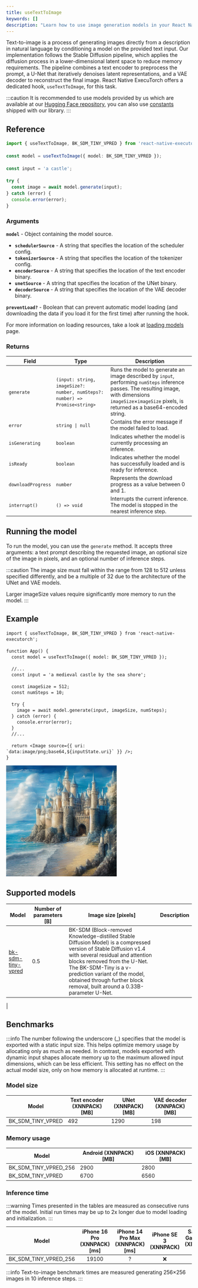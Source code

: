 ```yaml
---
title: useTextToImage
keywords: []
description: "Learn how to use image generation models in your React Native applications with React Native ExecuTorch's useTextToImage hook."
---
```


Text-to-image is a process of generating images directly from a description in natural language by conditioning a model on the provided text input. Our implementation follows the Stable Diffusion pipeline, which applies the diffusion process in a lower-dimensional latent space to reduce memory requirements. The pipeline combines a text encoder to preprocess the prompt, a U-Net that iteratively denoises latent representations, and a VAE decoder to reconstruct the final image. React Native ExecuTorch offers a dedicated hook, `useTextToImage`, for this task.

<!-- Update links after uploading the model to Swm HuggingFace -->

:::caution
It is recommended to use models provided by us which are available at our [Hugging Face repository](), you can also use [constants](https://github.com/software-mansion/react-native-executorch/blob/main/packages/react-native-executorch/src/constants/modelUrls.ts) shipped with our library.
:::

## Reference

```typescript
import { useTextToImage, BK_SDM_TINY_VPRED } from 'react-native-executorch';

const model = useTextToImage({ model: BK_SDM_TINY_VPRED });

const input = 'a castle';

try {
  const image = await model.generate(input);
} catch (error) {
  console.error(error);
}
```

### Arguments

**`model`** - Object containing the model source.

- **`schedulerSource`** - A string that specifies the location of the scheduler config.
- **`tokenizerSource`** - A string that specifies the location of the tokenizer config.
- **`encoderSource`** - A string that specifies the location of the text encoder binary.
- **`unetSource`** - A string that specifies the location of the UNet binary.
- **`decoderSource`** - A string that specifies the location of the VAE decoder binary.

**`preventLoad?`** - Boolean that can prevent automatic model loading (and downloading the data if you load it for the first time) after running the hook.

For more information on loading resources, take a look at [loading models](../../01-fundamentals/02-loading-models.md) page.

### Returns

| Field              | Type                                                                        | Description                                                                                                                                                                                                    |
| ------------------ | --------------------------------------------------------------------------- | -------------------------------------------------------------------------------------------------------------------------------------------------------------------------------------------------------------- |
| `generate`         | `(input: string, imageSize?: number, numSteps?: number) => Promise<string>` | Runs the model to generate an image described by `input`, performing `numSteps` inference passes. The resulting image, with dimensions `imageSize`×`imageSize` pixels, is returned as a base64-encoded string. |
| `error`            | <code>string &#124; null</code>                                             | Contains the error message if the model failed to load.                                                                                                                                                        |
| `isGenerating`     | `boolean`                                                                   | Indicates whether the model is currently processing an inference.                                                                                                                                              |
| `isReady`          | `boolean`                                                                   | Indicates whether the model has successfully loaded and is ready for inference.                                                                                                                                |
| `downloadProgress` | `number`                                                                    | Represents the download progress as a value between 0 and 1.                                                                                                                                                   |
| `interrupt()`      | `() => void`                                                                | Interrupts the current inference. The model is stopped in the nearest inference step.                                                                                                                          |

## Running the model

To run the model, you can use the `generate` method. It accepts three arguments: a text prompt describing the requested image, an optional size of the image in pixels, and an optional number of inference steps.

:::caution
The image size must fall within the range from 128 to 512 unless specified differently, and be a multiple of 32 due to the architecture of the UNet and VAE models.

Larger imageSize values require significantly more memory to run the model.
:::

## Example

```tsx
import { useTextToImage, BK_SDM_TINY_VPRED } from 'react-native-executorch';

function App() {
  const model = useTextToImage({ model: BK_SDM_TINY_VPRED });

  //...
  const input = 'a medieval castle by the sea shore';

  const imageSize = 512;
  const numSteps = 10;

  try {
    image = await model.generate(input, imageSize, numSteps);
  } catch (error) {
    console.error(error);
  }
  //...

  return <Image source={{ uri: `data:image/png;base64,${inputState.uri}` }} />;
}
```

<img src="../../../static/img/castle.png" alt="Castle" width="300" />

## Supported models

| Model                                                               | Number of parameters [B] | Image size [pixels]                                                                                                                                                                                                                                                                                                         | Description |
| ------------------------------------------------------------------- | ------------------------ | --------------------------------------------------------------------------------------------------------------------------------------------------------------------------------------------------------------------------------------------------------------------------------------------------------------------------- | ----------- |
| [bk-sdm-tiny-vpred](https://huggingface.co/vivym/bk-sdm-tiny-vpred) | 0.5                      | BK-SDM (Block-removed Knowledge-distilled Stable Diffusion Model) is a compressed version of Stable Diffusion v1.4 with several residual and attention blocks removed from the U-Net. The BK-SDM-Tiny is a v-prediction variant of the model, obtained through further block removal, built around a 0.33B-parameter U-Net. |

|

## Benchmarks

:::info
The number following the underscore (\_) specifies that the model is exported with a static input size. This helps optimize memory usage by allocating only as much as needed. In contrast, models exported with dynamic input shapes allocate memory up to the maximum allowed input dimensions, which can be less efficient. This setting has no effect on the actual model size, only on how memory is allocated at runtime.
:::

### Model size

| Model             | Text encoder (XNNPACK) [MB] | UNet (XNNPACK) [MB] | VAE decoder (XNNPACK) [MB] |
| ----------------- | --------------------------- | ------------------- | -------------------------- |
| BK_SDM_TINY_VPRED | 492                         | 1290                | 198                        |

### Memory usage

| Model                 | Android (XNNPACK) [MB] | iOS (XNNPACK) [MB] |
| --------------------- | ---------------------- | ------------------ |
| BK_SDM_TINY_VPRED_256 | 2900                   | 2800               |
| BK_SDM_TINY_VPRED     | 6700                   | 6560               |

### Inference time

:::warning
Times presented in the tables are measured as consecutive runs of the model. Initial run times may be up to 2x longer due to model loading and initialization.
:::

| Model                 | iPhone 16 Pro (XNNPACK) [ms] | iPhone 14 Pro Max (XNNPACK) [ms] | iPhone SE 3 (XNNPACK) | Samsung Galaxy S24 (XNNPACK) [ms] | OnePlus 12 (XNNPACK) [ms] |
| --------------------- | :--------------------------: | :------------------------------: | :-------------------: | :-------------------------------: | :-----------------------: |
| BK_SDM_TINY_VPRED_256 |            19100             |                ?                 |          ❌           |                ❌                 |           23100           |

:::info
Text-to-image benchmark times are measured generating 256×256 images in 10 inference steps.
:::
